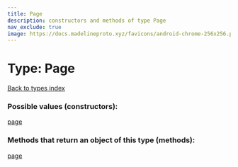 ```yaml
---
title: Page
description: constructors and methods of type Page
nav_exclude: true
image: https://docs.madelineproto.xyz/favicons/android-chrome-256x256.png
---
```

# Type: Page
[Back to types index](index.html)



### Possible values (constructors):

[page](/API_docs/constructors/page.html)  



### Methods that return an object of this type (methods):



[page](/API_docs/constructors/page.html)  

